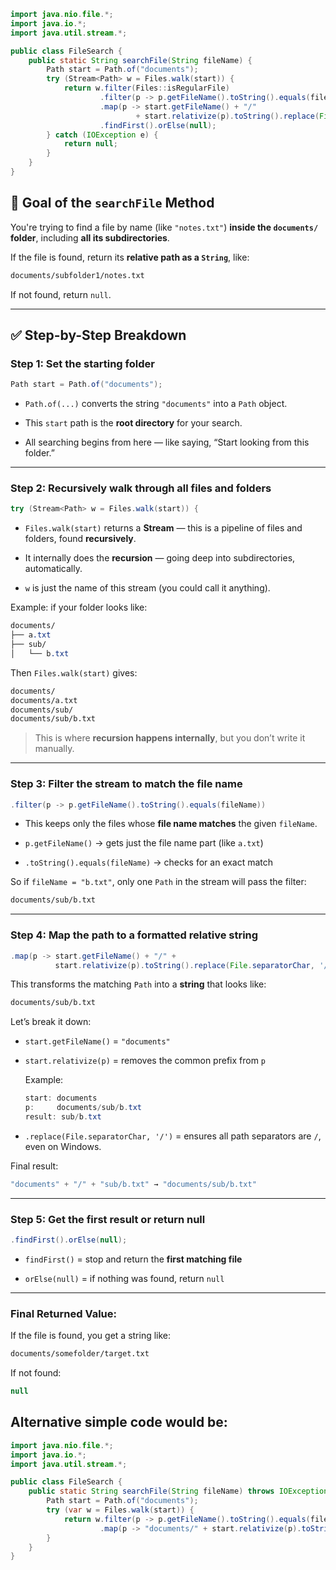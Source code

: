 ```java
import java.nio.file.*;
import java.io.*;
import java.util.stream.*;

public class FileSearch {
    public static String searchFile(String fileName) {
        Path start = Path.of("documents");
        try (Stream<Path> w = Files.walk(start)) {
            return w.filter(Files::isRegularFile)
                    .filter(p -> p.getFileName().toString().equals(fileName))
                    .map(p -> start.getFileName() + "/"
                            + start.relativize(p).toString().replace(File.separatorChar, '/'))
                    .findFirst().orElse(null);
        } catch (IOException e) {
            return null;
        }
    }
}
```


## 🔹 Goal of the `searchFile` Method

You're trying to find a file by name (like `"notes.txt"`) **inside the `documents/` folder**, including **all its subdirectories**.

If the file is found, return its **relative path as a `String`**, like:

```bash
documents/subfolder1/notes.txt
```

If not found, return `null`.

---

## ✅ Step-by-Step Breakdown

### **Step 1: Set the starting folder**

```java
Path start = Path.of("documents");
```

-   `Path.of(...)` converts the string `"documents"` into a `Path` object.
    
-   This `start` path is the **root directory** for your search.
    
-   All searching begins from here — like saying, “Start looking from this folder.”
    

---

### **Step 2: Recursively walk through all files and folders**

```java
try (Stream<Path> w = Files.walk(start)) {
```

-   `Files.walk(start)` returns a **Stream<Path>** — this is a pipeline of files and folders, found **recursively**.
    
-   It internally does the **recursion** — going deep into subdirectories, automatically.
    
-   `w` is just the name of this stream (you could call it anything).
    

Example: if your folder looks like:

```css
documents/
├── a.txt
├── sub/
│   └── b.txt
```

Then `Files.walk(start)` gives:

```bash
documents/
documents/a.txt
documents/sub/
documents/sub/b.txt
```

> This is where **recursion happens internally**, but you don’t write it manually.

---

### **Step 3: Filter the stream to match the file name**

```java
.filter(p -> p.getFileName().toString().equals(fileName))
```

-   This keeps only the files whose **file name matches** the given `fileName`.
    
-   `p.getFileName()` → gets just the file name part (like `a.txt`)
    
-   `.toString().equals(fileName)` → checks for an exact match
    

So if `fileName = "b.txt"`, only one `Path` in the stream will pass the filter:

```bash
documents/sub/b.txt
```

---

### **Step 4: Map the path to a formatted relative string**

```java
.map(p -> start.getFileName() + "/" +
          start.relativize(p).toString().replace(File.separatorChar, '/'))
```

This transforms the matching `Path` into a **string** that looks like:

```bash
documents/sub/b.txt
```

Let’s break it down:

-   `start.getFileName()` = `"documents"`
    
-   `start.relativize(p)` = removes the common prefix from `p`
    
    Example:
    
    ```java
    start: documents
    p:     documents/sub/b.txt
    result: sub/b.txt
    ```
    
-   `.replace(File.separatorChar, '/')` = ensures all path separators are `/`, even on Windows.
    

Final result:

```java
"documents" + "/" + "sub/b.txt" → "documents/sub/b.txt"
```

---

### **Step 5: Get the first result or return null**

```java
.findFirst().orElse(null);
```

-   `findFirst()` = stop and return the **first matching file**
    
-   `orElse(null)` = if nothing was found, return `null`
    

---

### Final Returned Value:

If the file is found, you get a string like:

```bash
documents/somefolder/target.txt
```

If not found:

```csharp
null
```

## Alternative simple code would be:

```java
import java.nio.file.*;
import java.io.*;
import java.util.stream.*;

public class FileSearch {
    public static String searchFile(String fileName) throws IOException {
        Path start = Path.of("documents");
        try (var w = Files.walk(start)) {
            return w.filter(p -> p.getFileName().toString().equals(fileName))
                    .map(p -> "documents/" + start.relativize(p).toString()).findFirst().orElse(null);
        }
    }
}
```